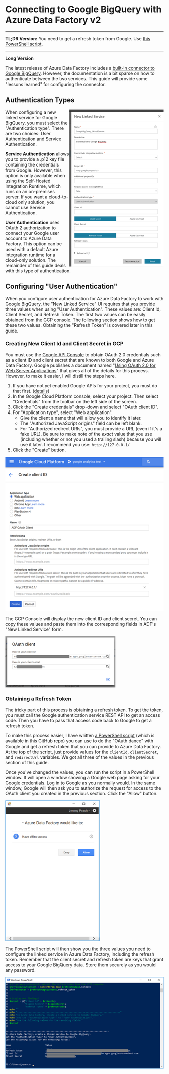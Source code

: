 # Connecting to Google BigQuery with Azure Data Factory v2

---

**TL;DR Version:**  You need to get a refresh token from Google.  Use <a href="https://raw.githubusercontent.com/AnalyticJeremy/ADF_BigQuery/main/Google%20API%20Auth.ps1">this PowerShell script</a>.

---

**Long Version**

The latest release of Azure Data Factory includes a
[built-in connector to Google BigQuery](https://docs.microsoft.com/en-us/azure/data-factory/connector-google-bigquery).
However, the documentation is a bit sparse on how to authenticate between the two services.  This guide will provide some "lessons
learned" for configuring the connector.

## Authentication Types
<a href="media/new_linked_service.png" target="_blank"><img align="right" width="300" padding="20" src="media/new_linked_service.png"></a>
When configuring a new linked service for Google BigQuery, you must select the "Authentication type".  There are two choices:
User Authentication and Service Authentication.

**Service Authentication** allows you to provide a .p12 key file containing the credentials from Google.  However, this option is
only available when using the Self-Hosted Integration Runtime, which runs on an on-premises server.  If you want a cloud-to-cloud
only solution, you cannot use Service Authentication.

**User Authentication** uses OAuth 2 authorization to connect your Google user account to Azure Data Factory.  This option can be
used with a default Azure integration runtime for a cloud-only solution.  The remainder of this guide deals with this type of
authentication.

## Configuring "User Authentication"
When you configure user authentication for Azure Data Factory to work with Google BigQuery, the "New Linked Service" UI requires
that you provide three values when using "User Authentication".  These values are:
Client Id, Client Secret, and Refresh Token.  The first two values can be easily obtained from the GCP console.  The following
section shows how to get these two values.  Obtaining the "Refresh Token" is covered later in this guide.

### Creating New Client Id and Client Secret in GCP
You must use the [Google API Console](https://console.developers.google.com/) to obtain OAuth 2.0 credentials such as a
client ID and client secret that are known to both Google and Azure Data Factory.  Google publishes a document named
"[Using OAuth 2.0 for Web Server Applications](https://developers.google.com/identity/protocols/OAuth2WebServer)" that gives all
of the details for this process.  However, to make it easier, I will distill the steps here.

1. If you have not yet enabled Google APIs for your project, you must do that first. ([details](https://developers.google.com/identity/protocols/OAuth2WebServer#prerequisites))
2. In the Google Cloud Platform console, select your project.  Then select "Credentials" from the toolbar on the left side of the screen.
3. Click the "Create credentials" drop-down and select "OAuth client ID".
4. For "Application type", select "Web application".
   - Give the client a name that will allow you to identify it later.
   - The "Authorized JavaScript origins" field can be left blank.
   - For "Authorized redirect URIs", you must provide a URL (even if it's a fake URL).  Be sure to make note of the *exact* value that you use (including whether or not you used a trailing slash) because you will use it later.  I recommend you use:  `http://127.0.0.1/`
 5. Click the "Create" button.
 
<a href="media/create_cred_form.png" target="_blank"><img width="550" src="media/create_cred_form.png"></a>
 
The GCP Console will display the new client ID and client secret.  You can copy these values and paste them into the corresponding
fields in ADF's "New Linked Service" form.

<a href="media/oauth_creds.png" target="_blank"><img width="350" src="media/oauth_creds.png"></a>

### Obtaining a Refresh Token
The tricky part of this process is obtaining a refresh token.  To get the token, you must call the Google authentication service
REST API to get an access code.  Then you have to pass that access code back to Google to get a refresh token.

To make this process easier, I have written <a href="https://raw.githubusercontent.com/AnalyticJeremy/ADF_BigQuery/main/Google%20API%20Auth.ps1">a PowerShell script</a> (which is available in this
GitHub repo) you can use to do the "OAuth dance" with Google and get a refresh token that you can provide to Azure Data Factory.
At the top of the script, just provide values for the `clientId`, `clientSecret`, and `redirectUrl` variables.  We got all three
of the values in the previous section of this guide.

Once you've changed the values, you can run the script in a PowerShell window.  It will open a window showing a Google web page
asking for your Google credentials.  Log in to Google as you normally would.  In the same window, Google will then ask you to
authorize the request for access to the OAuth client you created in the previous section.  Click the "Allow" button.

<a href="media/oauth_window.png" target="_blank"><img width="300" src="media/oauth_window.png"></a>

The PowerShell script will then show you the three values you need to configure the linked service in Azure Data Factory, including
the refresh token.  Remember that the client secret and refresh token are keys that grant access to your Google BigQuery data.
Store them securely as you would any password.

<a href="media/ps-result.png" target="_blank"><img width="600" src="media/ps-result.png"></a>
